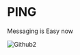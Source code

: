 # PING
Messaging is Easy now 

![Github2](https://github.com/user-attachments/assets/21da8f7e-4c85-4ac2-9554-33a387b44292)
